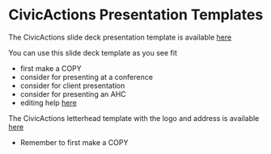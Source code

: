 # CivicActions Presentation Templates

The CivicActions slide deck presentation template is available  [here](https://docs.google.com/presentation/d/13fIQZjhIgGJFeb-n1ulBELMN8Gwa3jezdPqCVsabFgc/edit#slide=id.gc3270a5c8_0_14)

You can use this slide deck template as you see fit

*   first make a COPY
*   consider for presenting at a conference
*   consider for client presentation
*   consider for presenting an AHC
*   editing help [here](https://support.google.com/docs/topic/1694827?hl=en&ref_topic=2811776)

The CivicActions letterhead template with the logo and address is available  [here](https://docs.google.com/document/d/15VR5lohJ-gIhc3nnFaZHbMJqbWvPL8BfwBy79fB_aIY/edit)

*   Remember to first make a COPY
